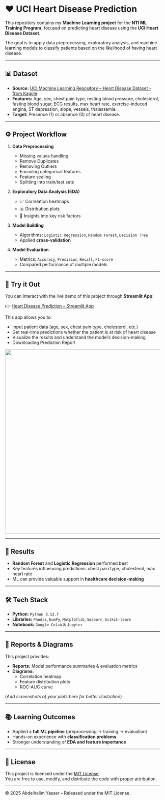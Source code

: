  # ❤️ UCI Heart Disease Prediction  

This repository contains my **Machine Learning project** for the **NTI ML Training Program**, focused on predicting heart disease using the **UCI Heart Disease Dataset**. 

The goal is to apply data preprocessing, exploratory analysis, and machine learning models to classify patients based on the likelihood of having heart disease.  

---

## 📊 Dataset  
- **Source:** [UCI Machine Learning Repository – Heart Disease Dataset - from Kaggle](https://www.kaggle.com/datasets/mragpavank/heart-diseaseuci)  
- **Features:** Age, sex, chest pain type, resting blood pressure, cholesterol, fasting blood sugar, ECG results, max heart rate, exercise-induced angina, ST depression, slope, vessels, thalassemia.  
- **Target:** Presence (1) or absence (0) of heart disease.  

---

## ⚙️ Project Workflow  
1. **Data Preprocessing**  
   - Missing values handling
   - Remove Duplicates
   - Removing Outliers
   - Encoding categorical features  
   - Feature scaling  
   - Splitting into train/test sets  

2. **Exploratory Data Analysis (EDA)**  
   - 📈 Correlation heatmaps  
   - 📊 Distribution plots  
   - 🔎 Insights into key risk factors  

3. **Model Building**  
   - Algorithms: `Logistic Regression`, `Random Forest`, `Decision Tree`  
   - Applied **cross-validation**  

4. **Model Evaluation**  
   - Metrics: `Accuracy`, `Precision`, `Recall`, `F1-score`  
   - Compared performance of multiple models  

---

## 🚀 Try it Out  

You can interact with the live demo of this project through **Streamlit App**:  

👉 [Heart Disease Prediction – Streamlit App](https://heart-disease-prediction-nti.streamlit.app/)  

This app allows you to:  
- Input patient data (age, sex, chest pain type, cholesterol, etc.)  
- Get real-time predictions whether the patient is at risk of heart disease  
- Visualize the results and understand the model’s decision-making
- Downloading Prediction Report

<p align="center">
  <img src="https://go.screenpal.com/watch/cTQ2jInoEsM" width="600"/>
</p>



---

## 📌 Results  
- **Random Forest** and **Logistic Regression** performed best  
- Key features influencing predictions: chest pain type, cholesterol, max heart rate  
- ML can provide valuable support in **healthcare decision-making**  

---

## 🛠️ Tech Stack  
- **Python:** `Python 3.13.7` 
- **Libraries:** `Pandas`, `NumPy`, `Matplotlib`, `Seaborn`, `Scikit-learn`  
- **Notebook:** `Google Colab` & `Jupyter`  

---

## 📑 Reports & Diagrams  
This project provides:  
- **Reports:** Model performance summaries & evaluation metrics  
- **Diagrams:**  
  - Correlation heatmap  
  - Feature distribution plots  
  - ROC-AUC curve  

(*Add screenshots of your plots here for better illustration*)  

---

## 📚 Learning Outcomes  
- Applied a **full ML pipeline** (preprocessing → training → evaluation)  
- Hands-on experience with **classification problems**  
- Stronger understanding of **EDA and feature importance**  

---

## 📝 License
This project is licensed under the [MIT License](./LICENSE).  
You are free to use, modify, and distribute the code with proper attribution.

---

© 2025 Abdelhalim Yasser – Released under the MIT License.  
